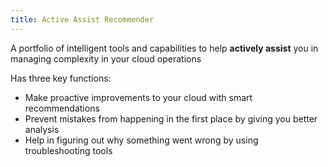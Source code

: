 ```yaml
---
title: Active Assist Recommender
---
```


A portfolio of intelligent tools and capabilities to help **actively assist** you in managing complexity in your cloud operations

Has three key functions:

* Make proactive improvements to your cloud with smart recommendations
* Prevent mistakes from happening in the first place by giving you better analysis
* Help in figuring out why something went wrong by using troubleshooting tools